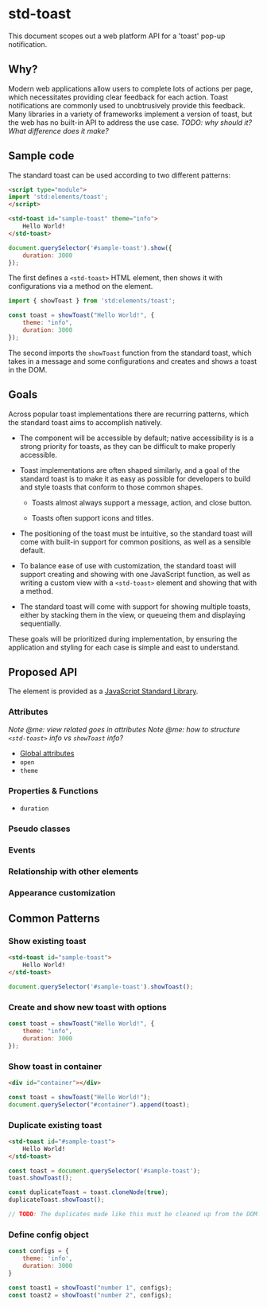 # std-toast
This document scopes out a web platform API for a 'toast' pop-up notification.

## Why?

Modern web applications allow users to complete lots of actions per page,
which necessitates providing clear feedback for each action.
Toast notifications are commonly used to unobtrusively provide this feedback.
Many libraries in a variety of frameworks implement a version of toast,
but the web has no built-in API to address the use case.
*TODO: why should it? What difference does it make?*

## Sample code

The standard toast can be used according to two different patterns:

```html
<script type="module">
import 'std:elements/toast';
</script>

<std-toast id="sample-toast" theme="info">
    Hello World!
</std-toast>
```

```js
document.querySelector('#sample-toast').show({
    duration: 3000
});
```

The first defines a `<std-toast>` HTML element,
then shows it with configurations via a method on the element.

```js
import { showToast } from 'std:elements/toast';

const toast = showToast("Hello World!", {
    theme: "info",
    duration: 3000
});
```

The second imports the `showToast` function from the standard toast,
which takes in a message and some configurations and creates and shows a toast in the DOM.

## Goals

Across popular toast implementations there are recurring patterns,
which the standard toast aims to accomplish natively.

- The component will be accessible by default;
  native accessibility is is a strong priority for toasts,
  as they can be difficult to make properly accessible.

- Toast implementations are often shaped similarly,
  and a goal of the standard toast is to make it as easy as possible for developers
  to build and style toasts that conform to those common shapes.

    - Toasts almost always support a message, action, and close button.

    - Toasts often support icons and titles.

- The positioning of the toast must be intuitive,
  so the standard toast will come with built-in support for common positions,
  as well as a sensible default.

- To balance ease of use with customization,
  the standard toast will support creating and showing with one JavaScript function,
  as well as writing a custom view with a `<std-toast>` element
  and showing that with a method.

- The standard toast will come with support for showing multiple toasts,
  either by stacking them in the view,
  or queueing them and displaying sequentially.

These goals will be prioritized during implementation,
by ensuring the application and styling for each case is simple and east to understand.

## Proposed API

The element is provided as a [JavaScript Standard Library](https://github.com/tc39/proposal-javascript-standard-library/blob/master/README.md).

### Attributes

*Note @me: view related goes in attributes*
*Note @me: how to structure `<std-toast>` info vs `showToast` info?*

- [Global attributes](https://html.spec.whatwg.org/multipage/dom.html#global-attributes)
- `open`
- `theme`


### Properties & Functions

- `duration`

### Pseudo classes


### Events


### Relationship with other elements


### Appearance customization



## Common Patterns

### Show existing toast
```html
<std-toast id="sample-toast">
    Hello World!
</std-toast>
```

```js
document.querySelector('#sample-toast').showToast();
```

### Create and show new toast with options
```js
const toast = showToast("Hello World!", {
    theme: "info",
    duration: 3000
});
```

### Show toast in container
```html
<div id="container"></div>
```

```js
const toast = showToast("Hello World!");
document.querySelector("#container").append(toast);
```

### Duplicate existing toast
```html
<std-toast id="#sample-toast">
    Hello World!
</std-toast>
```

```js
const toast = document.querySelector('#sample-toast');
toast.showToast();

const duplicateToast = toast.cloneNode(true);
duplicateToast.showToast();

// TODO: The duplicates made like this must be cleaned up from the DOM.
```

### Define config object

```js
const configs = {
    theme: 'info',
    duration: 3000
}

const toast1 = showToast("number 1", configs);
const toast2 = showToast("number 2", configs);
```

